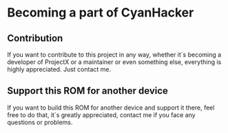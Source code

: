 Becoming a part of CyanHacker
===========

Contribution
------------------

If you want to contribute to this project in any way, whether it´s becoming a developer of ProjectX or a maintainer or even something else, everything is highly appreciated. Just contact me.

Support this ROM for another device
------------------

If you want to build this ROM for another device and support it there, feel free to do that, it´s greatly appreciated, contact me if you face any questions or problems.

